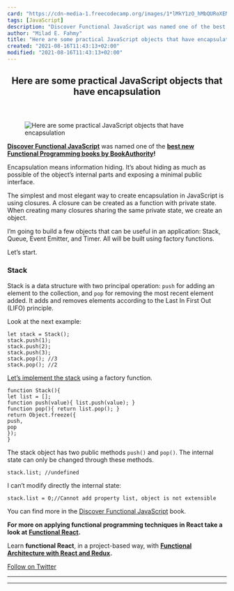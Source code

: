 ```yaml
---
card: "https://cdn-media-1.freecodecamp.org/images/1*lMkY1zO_hMbQURoXEMuLgA.png"
tags: [JavaScript]
description: "Discover Functional JavaScript was named one of the best new "
author: "Milad E. Fahmy"
title: "Here are some practical JavaScript objects that have encapsulation"
created: "2021-08-16T11:43:13+02:00"
modified: "2021-08-16T11:43:13+02:00"
---
```

<div class="site-wrapper">
<main id="site-main" class="site-main outer">
<div class="inner">
<article class="post-full post tag-javascript tag-functional-programming tag-coding tag-technology tag-learning ">
<header class="post-full-header">
<h1 class="post-full-title">Here are some practical JavaScript objects that have encapsulation</h1>
</header>
<figure class="post-full-image">
<picture>
<source media="(max-width: 700px)" sizes="1px" srcset="data:image/gif;base64,R0lGODlhAQABAIAAAAAAAP///yH5BAEAAAAALAAAAAABAAEAAAIBRAA7 1w">
<source media="(min-width: 701px)" sizes="(max-width: 800px) 400px,
(max-width: 1170px) 700px,
1400px" srcset="https://cdn-media-1.freecodecamp.org/images/1*lMkY1zO_hMbQURoXEMuLgA.png 300w,
https://cdn-media-1.freecodecamp.org/images/1*lMkY1zO_hMbQURoXEMuLgA.png 600w,
https://cdn-media-1.freecodecamp.org/images/1*lMkY1zO_hMbQURoXEMuLgA.png 1000w,
https://cdn-media-1.freecodecamp.org/images/1*lMkY1zO_hMbQURoXEMuLgA.png 2000w">
<img onerror="this.style.display='none'" src="https://cdn-media-1.freecodecamp.org/images/1*lMkY1zO_hMbQURoXEMuLgA.png" alt="Here are some practical JavaScript objects that have encapsulation">
</picture>
</figure>
<section class="post-full-content">
<div class="post-content">
<p><a href="https://read.amazon.com/kp/embed?asin=B07PBQJYYG&amp;preview=newtab&amp;linkCode=kpe&amp;ref_=cm_sw_r_kb_dp_cm5KCbE5BDJGE" rel="nofollow noopener noopener noopener noopener noopener noopener noopener noopener noopener noopener noopener noopener nofollow noopener nofollow noopener"><strong><strong>Discover Functional JavaScript</strong></strong></a> was named one of the <a href="https://bookauthority.org/books/new-functional-programming-books?t=7p46zt&amp;s=award&amp;book=1095338781" rel="noopener nofollow nofollow noopener"><strong><strong>best new Functional Programming books by BookAuthority</strong></strong></a><strong><strong>!</strong></strong></p><p>Encapsulation means information hiding. It’s about hiding as much as possible of the object’s internal parts and exposing a minimal public interface.</p><p>The simplest and most elegant way to create encapsulation in JavaScript is using closures. A closure can be created as a function with private state. When creating many closures sharing the same private state, we create an object.</p><p>I’m going to build a few objects that can be useful in an application: Stack, Queue, Event Emitter, and Timer. All will be built using factory functions.</p><p>Let’s start.</p><h3 id="stack">Stack</h3><p>Stack is a data structure with two principal operation: <code>push</code> for adding an element to the collection, and <code>pop</code> for removing the most recent element added. It adds and removes elements according to the Last In First Out (LIFO) principle.</p><p>Look at the next example:</p><pre><code>let stack = Stack();
stack.push(1);
stack.push(2);
stack.push(3);
stack.pop(); //3
stack.pop(); //2</code></pre><p><a href="https://jsfiddle.net/cristi_salcescu/6a1btczx/" rel="noopener">Let’s implement the stack</a> using a factory function.</p><pre><code>function Stack(){
let list = [];
function push(value){ list.push(value); }
function pop(){ return list.pop(); }
return Object.freeze({
push,
pop
});
}</code></pre><p>The stack object has two public methods <code>push()</code> and <code>pop()</code>. The internal state can only be changed through these methods.</p><pre><code>stack.list; //undefined</code></pre><p>I can’t modify directly the internal state:</p><pre><code>stack.list = 0;//Cannot add property list, object is not extensible</code></pre><p>You can find more in the <a href="https://www.amazon.com/dp/B07PBQJYYG">Discover Functional JavaScript</a> book.</p><p><strong><strong>For more on applying functional programming techniques in React take a look at</strong></strong> <a href="https://read.amazon.com/kp/embed?asin=B07S1NLFTS&amp;preview=newtab&amp;linkCode=kpe&amp;ref_=cm_sw_r_kb_dp_Pko5CbA30383Y" rel="noopener nofollow"><strong><strong>Functional React</strong></strong></a><strong><strong>.</strong></strong></p><p>Learn <strong><strong>functional React</strong></strong>, in a project-based way, with <a href="https://read.amazon.com/kp/embed?asin=B0846NRJYR&amp;preview=newtab&amp;linkCode=kpe&amp;ref_=cm_sw_r_kb_dp_o.hlEbDD02JB2" rel="noopener nofollow"><strong><strong>Functional Architecture with React and Redux</strong></strong></a><strong><strong>.</strong></strong></p><p><a href="https://twitter.com/cristi_salcescu" rel="noopener nofollow nofollow noopener nofollow noopener nofollow noopener">Follow on Twitter</a></p>
</div>
<hr>
<hr>
</section>
</article>
</div>
</main>
</div>
<!-- Google Tag Manager (noscript) -->
<!-- End Google Tag Manager (noscript) -->
